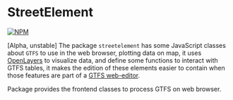 # StreetElement

[![NPM](https://nodei.co/npm/streetelement.png?downloads=true)](https://www.npmjs.com/package/streetelement)

[Alpha, unstable] The package `streetelement` has some JavaScript classes about `GTFS` to use in the web browser, plotting data on map, it uses [OpenLayers](https://www.npmjs.com/package/ol) to visualize data, and define some functions to interact with GTFS tables, it makes the edition of these elements easier to contain when those features are part of a [GTFS web-editor](https://github.com/jeancahu/GTFS_shapes_editor_JS).

Package provides the frontend classes to process GTFS on web browser.
